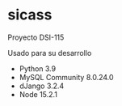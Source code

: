# sicass
Proyecto DSI-115

Usado para su desarrollo
- Python 3.9
- MySQL Community 8.0.24.0
- dJango 3.2.4
- Node 15.2.1

